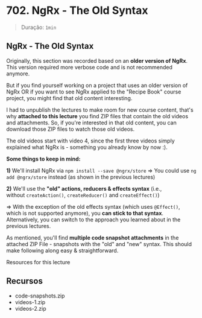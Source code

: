 # 702. NgRx - The Old Syntax

> Duração: `1min`

## NgRx - The Old Syntax

Originally, this section was recorded based on an **older version of NgRx**. This version required more verbose code and is not recommended anymore.

But if you find yourself working on a project that uses an older version of NgRx OR if you want to see NgRx applied to the "Recipe Book" course project, you might find that old content interesting.

I had to unpublish the lectures to make room for new course content, that's why **attached to this lecture** you find ZIP files that contain the old videos and attachments. So, if you're interested in that old content, you can download those ZIP files to watch those old videos.

The old videos start with video 4, since the first three videos simply explained what NgRx is - something you already know by now :).

  

**Some things to keep in mind:**

**1)** We'll install NgRx via `npm install --save @ngrx/store` => You could use `ng add @ngrx/store` instead (as shown in the previous lectures)

**2)** We'll use the **"old" actions, reducers & effects syntax** (i.e., without `createAction()`, `createReducer()` and `createEffect()`)

=> With the exception of the old effects syntax (which uses `@Effect()`, which is not supported anymore), you **can stick to that syntax**. Alternatively, you can switch to the approach you learned about in the previous lectures.

As mentioned, you'll find **multiple code snapshot attachments** in the attached ZIP File - snapshots with the "old" and "new" syntax. This should make following along easy & straightforward.

Resources for this lecture
## Recursos
- code-snapshots.zip
- videos-1.zip
- videos-2.zip
